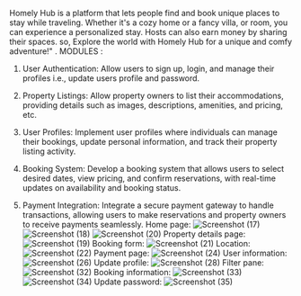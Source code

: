 Homely Hub is a platform that lets people find and book unique places to stay while traveling. Whether it's a cozy home or a fancy villa, or room, you can experience a personalized stay.
Hosts can also earn money by sharing their spaces. so, Explore the world with Homely Hub for a unique and comfy adventure!" .
MODULES :
 
1. User Authentication: Allow users to sign up, login, 
and manage their profiles i.e., update users profile and 
password.  
 
2. Property Listings: Allow property owners to list their 
accommodations, providing details such as images, 
descriptions, amenities, and pricing, etc. 
 
3. User Profiles: Implement user profiles where 
individuals can manage their bookings, update personal 
information, and track their property listing activity.  
 
4. Booking System: Develop a booking system that 
allows users to select desired dates, view pricing, and 
confirm reservations, with real-time updates on 
availability and booking status.  
 
5. Payment Integration: Integrate a secure payment 
gateway to handle transactions, allowing users to make 
reservations and property owners to receive payments 
seamlessly.
Home page:
![Screenshot (17)](https://github.com/user-attachments/assets/9779feb8-06d2-440b-b1dc-7868235ca833)
![Screenshot (18)](https://github.com/user-attachments/assets/8e47baa7-d8f6-4741-8239-d0b0b9f5a36d)
![Screenshot (20)](https://github.com/user-attachments/assets/2b469402-6317-47c6-b666-6c7390d34ef3)
Property details page:
![Screenshot (19)](https://github.com/user-attachments/assets/f8e4d01b-806b-4339-ae21-60ee2becd198)
Booking form:
![Screenshot (21)](https://github.com/user-attachments/assets/bbc2adde-beb4-426d-aa70-e35150f8307c)
Location:
![Screenshot (22)](https://github.com/user-attachments/assets/0572a6b5-829e-4445-bf1d-9385b2283e66)
Payment page:
![Screenshot (24)](https://github.com/user-attachments/assets/27cd87c6-3b5e-4d25-879c-b979321ca05e)
User information:
![Screenshot (26)](https://github.com/user-attachments/assets/cb4a27ba-7f81-4a30-98da-1cb3b6d360f3)
Update profile:
![Screenshot (28)](https://github.com/user-attachments/assets/acbfacd1-7aa1-46a8-b29c-03c4b5cb8409)
Filter pane:
![Screenshot (32)](https://github.com/user-attachments/assets/2bc7d50d-0d3e-4159-8fb8-679f3a3c29e4)
Booking information:
![Screenshot (33)](https://github.com/user-attachments/assets/53031db0-c679-49fa-b511-11bd9729b2bb)
![Screenshot (34)](https://github.com/user-attachments/assets/3f5c0829-0ae7-43d4-9546-d4012c545608)
Update password:
![Screenshot (35)](https://github.com/user-attachments/assets/19ed223d-1704-4f56-904e-e9c2f7906efb)

